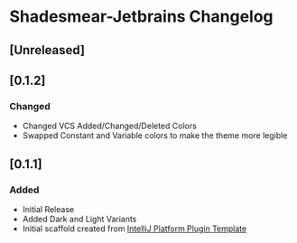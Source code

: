 <!-- Keep a Changelog guide -> https://keepachangelog.com -->

# Shadesmear-Jetbrains Changelog

## [Unreleased]

## [0.1.2]
### Changed
- Changed VCS Added/Changed/Deleted Colors
- Swapped Constant and Variable colors to make the theme more legible

## [0.1.1]
### Added
- Initial Release
- Added Dark and Light Variants
- Initial scaffold created from [IntelliJ Platform Plugin Template](https://github.com/JetBrains/intellij-platform-plugin-template)
